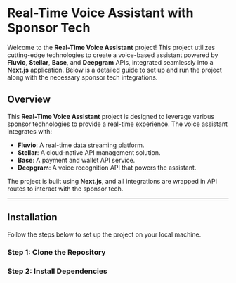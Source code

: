 # Real-Time Voice Assistant with Sponsor Tech

Welcome to the **Real-Time Voice Assistant** project! This project utilizes cutting-edge technologies to create a voice-based assistant powered by **Fluvio**, **Stellar**, **Base**, and **Deepgram** APIs, integrated seamlessly into a **Next.js** application. Below is a detailed guide to set up and run the project along with the necessary sponsor tech integrations.

## Overview

This **Real-Time Voice Assistant** project is designed to leverage various sponsor technologies to provide a real-time experience. The voice assistant integrates with:

- **Fluvio**: A real-time data streaming platform.
- **Stellar**: A cloud-native API management solution.
- **Base**: A payment and wallet API service.
- **Deepgram**: A voice recognition API that powers the assistant.

The project is built using **Next.js**, and all integrations are wrapped in API routes to interact with the sponsor tech.

---

## Installation

Follow the steps below to set up the project on your local machine.

### Step 1: Clone the Repository

### Step 2: Install Dependencies


